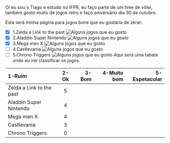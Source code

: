 Oi eu sou o Tiago e estudo no IFPR, eu faço parte de um time de vôlei, também gosto muito de jogos retro e faço aniversário dia 30 de outubro.

Esta será minha página para jogos bons que eu gostaria de zerar:
- [x] 1.Zelda a Link to the past
![Alguns jogos que eu gosto](https://i0.wp.com/guarientoportal.com/wp-content/uploads/2021/07/The-Legend-of-Zelda-A-Link-to-the-Past-Nintendo-Game-Analise.png?fit=1920%2C1080&ssl=1)
- [x] 2.Aladdin Super Nintendo
![Alguns jogos que eu gosto](https://criticalhits.com.br/wp-content/uploads/2021/03/maxresdefault-5-1.jpg)
- [x] 3.Mega men X
![Alguns jogos que eu gosto](https://sm.ign.com/ign_br/screenshot/default/mega-man-x_uk8d.jpg)
- [ ] 4.Castlevania
![Alguns jogos que eu gosto](https://i.ytimg.com/vi/IJqCzUBUPzw/hq720.jpg?sqp=-oaymwEhCK4FEIIDSFryq4qpAxMIARUAAAAAGAElAADIQj0AgKJD&rs=AOn4CLBI-sOUtS0U36Z5GRnJu9gy0_L0MQ)
- [ ] 5.Chrono Triggers
![Alguns jogos que eu gosto](https://s.zst.com.br/cms-assets/2021/06/personagens-de-chrono-trigger-1-.png)
Aqui será uma tabela onde eu irei classificar os jogos.

1-Ruim | 2-Ok | 3-Bom | 4-Muito bom | 5-Espetacular
:--------- | :------: | -------: | -------: | -------:
Zelda a Link to the past | 5 
Aladdin Super Nintendo | 4
Mega men X | 4 
Castlevania | 3 
Chrono Triggers | 0 
